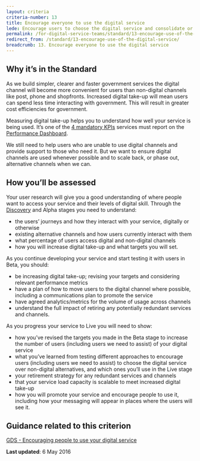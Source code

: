 ```yaml
---
layout: criteria
criteria-number: 13
title: Encourage everyone to use the digital service
lede: Encourage users to choose the digital service and consolidate or phase out existing alternative channels where appropriate.
permalink: /for-digital-service-teams/standard/13-encourage-use-of-the-digital-service/
redirect_from: /standard/13-encourage-use-of-the-digital-service/
breadcrumb: 13. Encourage everyone to use the digital service
---
```


## Why it’s in the Standard

As we build simpler, clearer and faster government services the digital channel will become more convenient for users than non-digital channels like post, phone and shopfronts. Increased digital take-up will mean users can spend less time interacting with government. This will result in greater cost efficiencies for government. 

Measuring digital take-up helps you to understand how well your service is being used. It’s one of the [4 mandatory KPIs](/standard/measuring-performance/) services must report on the [Performance Dashboard](/our-work/performance/).

We still need to help users who are unable to use digital channels and provide support to those who need it. But we want to ensure digital channels are used whenever possible and to scale back, or phase out, alternative channels when we can.

## How you’ll be assessed

Your user research will give you a good understanding of where people want to access your service and their levels of digital skill. Through the [Discovery](/standard/service-design-and-delivery-process/discovery/) and Alpha stages you need to understand:

- the users’ journeys and how they interact with your service, digitally or otherwise
- existing alternative channels and how users currently interact with them
- what percentage of users access digital and non-digital channels
- how you will increase digital take-up and what targets you will set.

As you continue developing your service and start testing it with users in Beta, you should:

- be increasing digital take-up; revising your targets and considering relevant performance metrics
- have a plan of how to move users to the digital channel where possible, including a communications plan to promote the service
- have agreed analytics/metrics for the volume of usage across channels
- understand the full impact of retiring any potentially redundant services and channels.

As you progress your service to Live you will need to show:

- how you’ve revised the targets you made in the Beta stage to increase the number of users (including users we need to assist) of your digital service
- what you’ve learned from testing different approaches to encourage users (including users we need to assist) to choose the digital service over non-digital alternatives, and which ones you’ll use in the Live stage
- your retirement strategy for any redundant services and channels
- that your service load capacity is scalable to meet increased digital take-up
- how you will promote your service and encourage people to use it, including how your messaging will appear in places where the users will see it.

## Guidance related to this criterion
[GDS - Encouraging people to use your digital service](https://www.gov.uk/service-manual/helping-people-to-use-your-service/encouraging-people-to-use-your-digital-service)

**Last updated**: 6 May 2016
